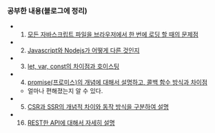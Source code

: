 ### 공부한 내용(블로그에 정리)
- 01. [모든 자바스크립트 파일을 브라우저에서 한 번에 로딩 할 때의 문제점](https://www.notion.so/03-679f60435a0741098c6301ef4a5aaeb6)

- 02. [Javascript와 Nodejs가 어떻게 다른 것인지](https://www.notion.so/02-Javascript-Nodejs-ae71d50ffdb6414a9d96f1c46c4fd826)

- 03. [let, var, const의 차이점과 호이스팅](https://www.notion.so/01-let-var-const-Hoisting-03074955c95e436faf9c4c43b44e1632)

- 04. [promise(프로미스)의 개념에 대해서 설명하고, 콜백 함수 방식과 차이점](https://www.notion.so/04-promise-34c175e94e644a65a9dccd9718f29bf8)
  - 얼마나 편해졌는지 알 수 있다.

- 05. [CSR과 SSR의 개념적 차이와 동작 방식을 구분하여 설명](https://www.notion.so/11-CSR-SSR-678ebab5f8954df79b5e187a1e96f4c1)

- 16. [REST한 API에 대해서 자세히 설명](https://www.notion.so/16-REST-API-ab1366d4e38440738c317919f2a02d2a)
